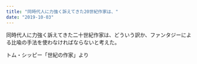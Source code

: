 ```yaml
---
title: "同時代人に力強く訴えてきた20世紀作家は、"
date: "2019-10-03"
---
```


同時代人に力強く訴えてきた二十世紀作家は、どういう訳か、ファンタジーによる比喩の手法を使わなければならないと考えた。

トム・シッピー「世紀の作家」より
